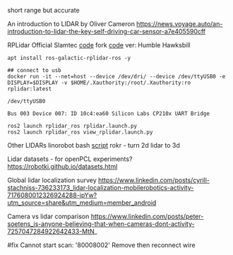 short range but accurate

An introduction to LIDAR by Oliver Cameron
https://news.voyage.auto/an-introduction-to-lidar-the-key-self-driving-car-sensor-a7e405590cff

RPLidar 
Official Slamtec [code](https://github.com/Slamtec/rplidar_ros/tree/ros2)
fork [code](https://github.com/babakhani/rplidar_ros2) ver: Humble Hawksbill

```
apt install ros-galactic-rplidar-ros -y
```

```
## connect to usb
docker run -it --net=host --device /dev/dri/ --device /dev/ttyUSB0 -e DISPLAY=$DISPLAY -v $HOME/.Xauthority:/root/.Xauthority:ro rplidar:latest

/dev/ttyUSB0

Bus 003 Device 007: ID 10c4:ea60 Silicon Labs CP210x UART Bridge
```

```
ros2 launch rplidar_ros rplidar.launch.py
ros2 launch rplidar_ros view_rplidar.launch.py
```

Other LIDARs
linorobot bash [script](https://github.com/linorobot/linorobot2/blob/galactic/install_linorobot2.bash#L62)
rokr - turn 2d lidar to 3d

Lidar datasets - for openPCL experiments?
https://robotki.github.io/datasets.html

Global lidar localization survey
https://www.linkedin.com/posts/cyrill-stachniss-736233173_lidar-localization-mobilerobotics-activity-7176080012326924288-jpYw?utm_source=share&utm_medium=member_android

Camera vs lidar comparison
https://www.linkedin.com/posts/peter-soetens_is-anyone-believing-that-when-cameras-dont-activity-7257047284922642433-MtN_

#fix Cannot start scan: '80008002'
Remove then reconnect wire